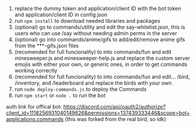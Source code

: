 1. replace the dummy token and application/client ID with the bot token and application/client ID in config.json
2. run `npm install` to download needed libraries and packages
3. (optional) go to commands/utility and edit the say-whitelist.json, this is users who can use /say without needing admin perms in the server
4. (optional) go into commands/anime/gifs to add/edit/remove anime gifs from the ***-gifs.json files
5. (recomended for full funcionality) to into commands/fun and edit minesweeper.js and minesweeper-help.js and replace the custom server emojis with either your own, or generic ones, in order to get commands working correctly
6. (recomended for full funcionality) to into commands/fun and edit... /bird, /inventory, and /leaderboard and replace the birds with your own
7. run `node deploy-commands.js` to deploy the Commands
8. run `npm start` or `node .` to run the bot

auth link for offical bot: https://discord.com/api/oauth2/authorize?client_id=1118256931040149626&permissions=137439333446&scope=bot+applications.commands
(this was forked from the real bird, so idk)
